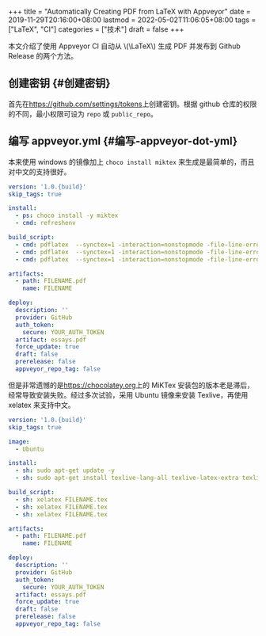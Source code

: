 +++
title = "Automatically Creating PDF from LaTeX with Appveyor"
date = 2019-11-29T20:16:00+08:00
lastmod = 2022-05-02T11:06:05+08:00
tags = ["LaTeX", "CI"]
categories = ["技术"]
draft = false
+++

本文介绍了使用 Appveyor CI 自动从 \\(\LaTeX\\) 生成 PDF 并发布到 Github Release 的两个方法。 <br/>

<!--more-->


## 创建密钥 {#创建密钥}

首先在<https://github.com/settings/tokens>上创建密钥。根据 github 仓库的权限的不同，最小权限可设为 `repo` 或 `public_repo`​。 <br/>


## 编写 appveyor.yml {#编写-appveyor-dot-yml}

本来使用 windows 的镜像加上 `choco install miktex` 来生成是最简单的，而且对中文的支持很好。 <br/>

```yaml
version: '1.0.{build}'
skip_tags: true

install:
  - ps: choco install -y miktex
  - cmd: refreshenv

build_script:
  - cmd: pdflatex  --synctex=1 -interaction=nonstopmode -file-line-error -recorder  FILENAME.tex
  - cmd: pdflatex  --synctex=1 -interaction=nonstopmode -file-line-error -recorder  FILENAME.tex
  - cmd: pdflatex  --synctex=1 -interaction=nonstopmode -file-line-error -recorder  FILENAME.tex

artifacts:
  - path: FILENAME.pdf
    name: FILENAME

deploy:
  description: ''
  provider: GitHub
  auth_token:
    secure: YOUR_AUTH_TOKEN
  artifact: essays.pdf
  force_update: true
  draft: false
  prerelease: false
  appveyor_repo_tag: false
```

但是非常遗憾的是<https://chocolatey.org>上的 MiKTex 安装包的版本老是滞后，经常导致安装失败。经过多次试验，采用 Ubuntu 镜像来安装 Texlive，再使用 xelatex 来支持中文。 <br/>

```yaml
version: '1.0.{build}'
skip_tags: true

image:
  - Ubuntu

install:
  - sh: sudo apt-get update -y
  - sh: sudo apt-get install texlive-lang-all texlive-latex-extra texlive-xetex -y

build_script:
  - sh: xelatex FILENAME.tex
  - sh: xelatex FILENAME.tex
  - sh: xelatex FILENAME.tex

artifacts:
  - path: FILENAME.pdf
    name: FILENAME

deploy:
  description: ''
  provider: GitHub
  auth_token:
    secure: YOUR_AUTH_TOKEN
  artifact: essays.pdf
  force_update: true
  draft: false
  prerelease: false
  appveyor_repo_tag: false
```